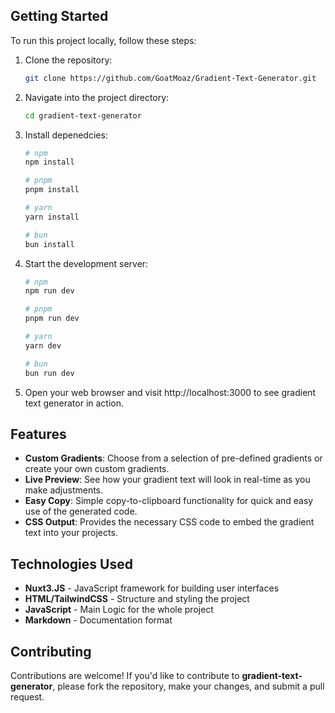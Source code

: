 ## Getting Started

To run this project locally, follow these steps:
1. Clone the repository:
    ```bash
    git clone https://github.com/GoatMoaz/Gradient-Text-Generator.git
    ```
2. Navigate into the project directory:
    ```bash
    cd gradient-text-generator
    ```
3. Install depenedcies:
    ```bash
    # npm
    npm install

    # pnpm
    pnpm install

    # yarn
    yarn install

    # bun
    bun install
    ```
4. Start the development server:
    ```bash
    # npm
    npm run dev

    # pnpm
    pnpm run dev

    # yarn
    yarn dev

    # bun
    bun run dev
    ```
5. Open your web browser and visit http://localhost:3000 to see gradient text generator in action.

## Features

- **Custom Gradients**: Choose from a selection of pre-defined gradients or create your own custom gradients.
- **Live Preview**: See how your gradient text will look in real-time as you make adjustments.
- **Easy Copy**: Simple copy-to-clipboard functionality for quick and easy use of the generated code.
- **CSS Output**: Provides the necessary CSS code to embed the gradient text into your projects.


## Technologies Used

- **Nuxt3.JS** - JavaScript framework for building user interfaces
- **HTML/TailwindCSS** - Structure and styling the project
- **JavaScript** - Main Logic for the whole project
- **Markdown** - Documentation format

## Contributing

Contributions are welcome! If you'd like to contribute to **gradient-text-generator**, please fork the repository, make your changes, and submit a pull request.
